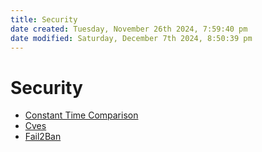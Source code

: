 ```yaml
---
title: Security
date created: Tuesday, November 26th 2024, 7:59:40 pm
date modified: Saturday, December 7th 2024, 8:50:39 pm
---
```


# Security

- [Constant Time Comparison](constant-time-comparison.md)
- [Cves](cves/index.md)
- [Fail2Ban](fail2ban.md)
